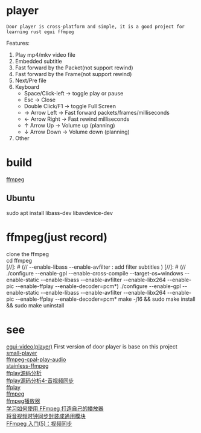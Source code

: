 # player
   
    Door player is cross-platform and simple, it is a good project for learning rust egui ffmpeg  

Features:  
1. Play mp4/mkv video file  
2. Embedded subtitle  
3. Fast forward by the Packet(not support rewind)  
4. Fast forward by the Frame(not support rewind)  
5. Next/Pre file  
6. Keyboard  
   * Space/Click-left -> toggle play or pause  
   * Esc -> Close  
   * Double Click/F1 -> toggle Full Screen  
   * → Arrow Left  -> Fast forward packets/frames/milliseconds  
   * ← Arrow Right -> Fast rewind milliseconds  
   * ↑ Arrow Up  -> Volume up (planning)  
   * ↓ Arrow Down -> Volume down (planning)  
7. Other

# build
[ffmpeg](https://github.com/zmwangx/rust-ffmpeg/wiki/Notes-on-building)  

## Ubuntu
sudo apt install libass-dev libavdevice-dev

# ffmpeg(just record) 

clone the ffmpeg  
cd ffmpeg  
[//]: # (// --enable-libass --enable-avfilter : add filter subtitles  )
[//]: # (// ./configure --enable-gpl --enable-cross-compile --target-os=windows --enable-static --enable-libass --enable-avfilter --enable-libx264 --enable-pic --enable-ffplay --enable-decoder=pcm*)
./configure --enable-gpl --enable-static --enable-libass --enable-avfilter --enable-libx264 --enable-pic --enable-ffplay --enable-decoder=pcm*
make -j16 && sudo make install && sudo make uninstall  

# see
[egui-video(player)](https://github.com/n00kii/egui-video)   First version of door player is base on this project   
[small-player](https://github.com/imxood/small-player)   
[ffmpeg-cpal-play-audio](https://github.com/dceddia/ffmpeg-cpal-play-audio/blob/main/src/main.rs#L53)  
[stainless-ffmpeg](https://github.com/nomalab/stainless-ffmpeg/blob/master/examples/play.rs)  
[ffplay源码分析](https://www.cnblogs.com/leisure_chn/p/10301215.html)  
[ffplay源码分析4-音视频同步](https://www.cnblogs.com/leisure_chn/p/10307089.html)  
[ffplay](https://ffmpeg.org/ffplay.html)  
[ffmpeg](https://ffmpeg.org/)  
[ffmpeg播放器](https://www.cnblogs.com/leisure_chn/p/10047035.html)  
[学习如何使用 FFmpeg 打造自己的播放器](https://cloud.tencent.com/developer/article/1940943)  
[将音视频时钟同步封装成通用模块](https://blog.csdn.net/u013113678/article/details/126898738)  
[FFmpeg 入门(5)：视频同步](https://www.samirchen.com/ffmpeg-tutorial-5/)  

